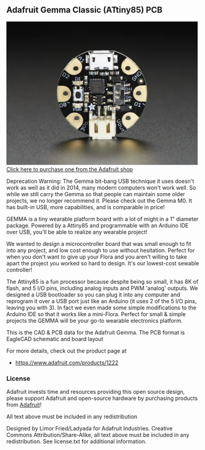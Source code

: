 ## Adafruit Gemma Classic (ATtiny85) PCB
<a href="http://www.adafruit.com/products/1222"><img src="assets/image.jpg?raw=true" width="500px"><br/>
Click here to purchase one from the Adafruit shop</a>

Deprecation Warning: The Gemma bit-bang USB technique it uses doesn't work as well as it did in 2014, many modern computers won't work well. So while we still carry the Gemma so that people can maintain some older projects, we no longer recommend it. Please check out the Gemma M0. It has built-in USB, more capabilities, and is comparable in price!

GEMMA is a tiny wearable platform board with a lot of might in a 1" diameter package. Powered by a Attiny85 and programmable with an Arduino IDE over USB, you'll be able to realize any wearable project!

We wanted to design a microcontroller board that was small enough to fit into any project, and low cost enough to use without hesitation. Perfect for when you don't want to give up your Flora and you aren't willing to take apart the project you worked so hard to design. It's our lowest-cost sewable controller!

The Attiny85 is a fun processor because despite being so small, it has 8K of flash, and 5 I/O pins, including analog inputs and PWM 'analog' outputs. We designed a USB bootloader so you can plug it into any computer and reprogram it over a USB port just like an Arduino (it uses 2 of the 5 I/O pins, leaving you with 3). In fact we even made some simple modifications to the Arduino IDE so that it works like a mini-Flora. Perfect for small & simple projects the GEMMA will be your go-to wearable electronics platform.

This is the CAD & PCB data for the Adafruit Gemma. The PCB format is EagleCAD schematic and board layout

For more details, check out the product page at
- https://www.adafruit.com/products/1222

### License

Adafruit invests time and resources providing this open source design, please support Adafruit and open-source hardware by purchasing products from [Adafruit](https://www.adafruit.com)!

All text above must be included in any redistribution

Designed by Limor Fried/Ladyada for Adafruit Industries.
Creative Commons Attribution/Share-Alike, all text above must be included in any redistribution. 
See license.txt for additional information.
